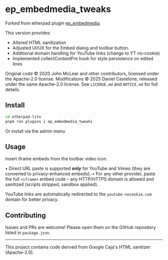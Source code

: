# ep_embedmedia_tweaks

Forked from etherpad plugin [ep_embedmedia](https://github.com/JohnMcLear/ep_embedmedia).

This version provides:
* Altered HTML sanitization
* Adjusted UI/UX for the Embed dialog and toolbar button.
* Additional domain handling for YouTube links (change to YT no-cookie)
* Implemented collectContentPre hook for style persistence on edited lines

Original code © 2020 John McLear and other contributors, licensed under the Apache-2.0 license.
Modifications © 2025 Daniel Castelone, released under the same Apache-2.0 license. See `LICENSE.md` and `NOTICE.md` for full details.

## Install

```bash
cd etherpad-lite
pnpm run plugins i ep_embedmedia_tweaks
```

Or install via the admin menu

## Usage

Insert iframe embeds from the toolbar video icon.

• Direct URL paste is supported **only** for YouTube and Vimeo (they are converted to privacy-enhanced embeds).
• For any other provider, paste the full `<iframe>` embed code – any HTTP/HTTPS domain is allowed and sanitized (scripts stripped, sandbox applied).

YouTube links are automatically redirected to the `youtube-nocookie.com` domain for better privacy.

## Contributing

Issues and PRs are welcome! Please open them on the GitHub repository listed in `package.json`.

---
This project contains code derived from Google Caja's HTML sanitizer (Apache-2.0).
